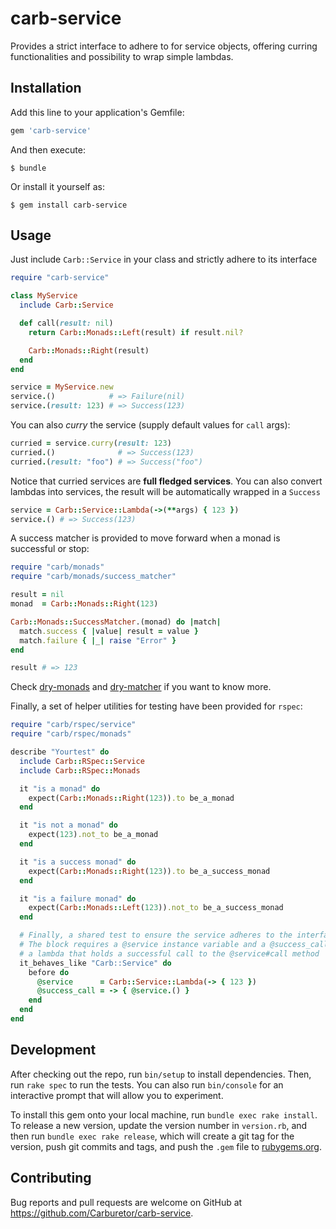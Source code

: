 # carb-service

Provides a strict interface to adhere to for service objects, offering curring
functionalities and possibility to wrap simple lambdas.

## Installation

Add this line to your application's Gemfile:

```ruby
gem 'carb-service'
```

And then execute:

    $ bundle

Or install it yourself as:

    $ gem install carb-service

## Usage

Just include `Carb::Service` in your class and strictly adhere to its interface

```ruby
require "carb-service"

class MyService
  include Carb::Service

  def call(result: nil)
    return Carb::Monads::Left(result) if result.nil?

    Carb::Monads::Right(result)
  end
end

service = MyService.new
service.()            # => Failure(nil)
service.(result: 123) # => Success(123)
```

You can also _curry_ the service (supply default values for `call` args):

```ruby
curried = service.curry(result: 123)
curried.()              # => Success(123)
curried.(result: "foo") # => Success("foo")
```

Notice that curried services are **full fledged services**.
You can also convert lambdas into services, the result will be automatically
wrapped in a `Success`

```ruby
service = Carb::Service::Lambda(->(**args) { 123 })
service.() # => Success(123)
```

A success matcher is provided to move forward when a monad is successful or
stop:

```ruby
require "carb/monads"
require "carb/monads/success_matcher"

result = nil
monad  = Carb::Monads::Right(123)

Carb::Monads::SuccessMatcher.(monad) do |match|
  match.success { |value| result = value }
  match.failure { |_| raise "Error" }
end

result # => 123
```

Check [dry-monads](http://dry-rb.org/gems/dry-monads/) and
[dry-matcher](http://dry-rb.org/gems/dry-matcher/) if you want to know more.


Finally, a set of helper utilities for testing have been provided for `rspec`:

```ruby
require "carb/rspec/service"
require "carb/rspec/monads"

describe "Yourtest" do
  include Carb::RSpec::Service
  include Carb::RSpec::Monads

  it "is a monad" do
    expect(Carb::Monads::Right(123)).to be_a_monad
  end

  it "is not a monad" do
    expect(123).not_to be_a_monad
  end

  it "is a success monad" do
    expect(Carb::Monads::Right(123)).to be_a_success_monad
  end

  it "is a failure monad" do
    expect(Carb::Monads::Left(123)).not_to be_a_success_monad
  end

  # Finally, a shared test to ensure the service adheres to the interface
  # The block requires a @service instance variable and a @success_call which is
  # a lambda that holds a successful call to the @service#call method
  it_behaves_like "Carb::Service" do
    before do
      @service      = Carb::Service::Lambda(-> { 123 })
      @success_call = -> { @service.() }
    end
  end
end
```

## Development

After checking out the repo, run `bin/setup` to install dependencies. Then, run `rake spec` to run the tests. You can also run `bin/console` for an interactive prompt that will allow you to experiment.

To install this gem onto your local machine, run `bundle exec rake install`. To release a new version, update the version number in `version.rb`, and then run `bundle exec rake release`, which will create a git tag for the version, push git commits and tags, and push the `.gem` file to [rubygems.org](https://rubygems.org).

## Contributing

Bug reports and pull requests are welcome on GitHub at https://github.com/Carburetor/carb-service.

